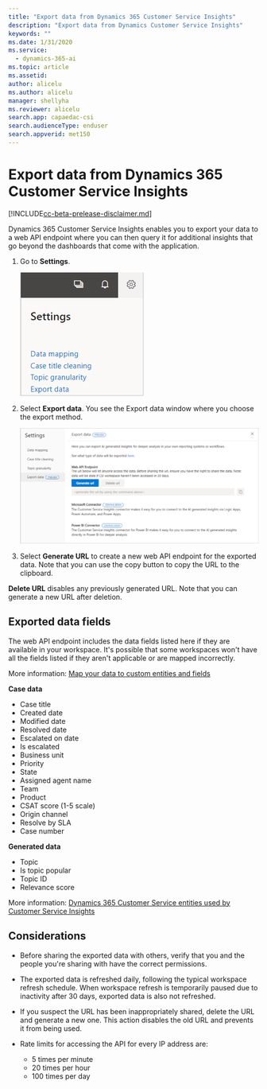 ```yaml
---
title: "Export data from Dynamics 365 Customer Service Insights"
description: "Export data from Dynamics Customer Service Insights"
keywords: ""
ms.date: 1/31/2020
ms.service:
  - dynamics-365-ai
ms.topic: article
ms.assetid: 
author: alicelu
ms.author: alicelu
manager: shellyha
ms.reviewer: alicelu
search.app: capaedac-csi
search.audienceType: enduser
search.appverid: met150
---
```


# Export data from Dynamics 365 Customer Service Insights

[!INCLUDE[cc-beta-prelease-disclaimer.md](../includes/cc-beta-prerelease-disclaimer.md)]

Dynamics 365 Customer Service Insights enables you to export your data to a web API endpoint where you can then query it for additional insights that go beyond the dashboards that come with the application. 

1. Go to **Settings**.

    ![Settings - export data](media/exportdata_settings.png)

2. Select **Export data**. You see the Export data window where you choose the export method.

    ![Export data using web api](media/exportdata_webapi.png)

3. Select **Generate URL** to create a new web API endpoint for the exported data. Note that you can use the copy button to copy the URL to the clipboard. 

**Delete URL** disables any previously generated URL. Note that you can generate a new URL after deletion. 


## Exported data fields 

The web API endpoint includes the data fields listed here if they are available in your workspace. It's possible that some workspaces won't have all the fields listed if they aren't applicable or are mapped incorrectly. 

More information: [Map your data to custom entities and fields](https://docs.microsoft.com/dynamics365/ai/customer-service-insights/map-data)

**Case data**
 - Case title
 - Created date
 - Modified date
 - Resolved date
 - Escalated on date
 - Is escalated
 - Business unit
 - Priority
 - State
 - Assigned agent name
 - Team
 - Product
 - CSAT score (1-5 scale)
 - Origin channel
 - Resolve by SLA
 - Case number

**Generated data**
- Topic
- Is topic popular
- Topic ID
- Relevance score

More information: [Dynamics 365 Customer Service entities used by Customer Service Insights](https://docs.microsoft.com/dynamics365/ai/customer-service-insights/customer-service-entities)


## Considerations
* Before sharing the exported data with others, verify that you and the people you're sharing with have the correct permissions. 

* The exported data is refreshed daily, following the typical workspace refresh schedule. When workspace refresh is temporarily paused due to inactivity after 30 days, exported data is also not refreshed. 

* If you suspect the URL has been inappropriately shared, delete the URL and generate a new one. This action disables the old URL and prevents it from being used. 

* Rate limits for accessing the API for every IP address are: 
  * 5 times per minute
  * 20 times per hour
  * 100 times per day

